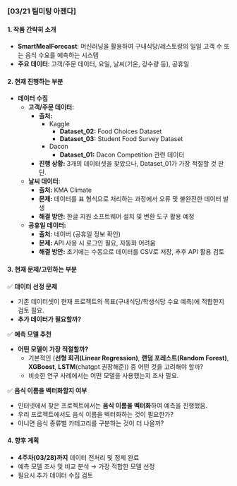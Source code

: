 ### **[03/21 팀미팅 아젠다]**  

#### **1. 작품 간략히 소개**  
- **SmartMealForecast**: 머신러닝을 활용하여 구내식당/레스토랑의 일일 고객 수 또는 음식 수요를 예측하는 시스템  
- **주요 데이터**: 고객/주문 데이터, 요일, 날씨(기온, 강수량 등), 공휴일  

#### **2. 현재 진행하는 부분**  
- **데이터 수집**  
  - **고객/주문 데이터:**  
    - **출처:**  
      - Kaggle  
        - **Dataset_02:** Food Choices Dataset  
        - **Dataset_03:** Student Food Survey Dataset  
      - Dacon  
        - **Dataset_01:** Dacon Competition 관련 데이터  
    - **진행 상황:** 3개의 데이터셋을 찾았으나, Dataset_01가 가장 적절할 것 판단.  
  - **날씨 데이터:**  
    - **출처:** KMA Climate  
    - **문제:** 데이터를 표 형식으로 처리하는 과정에서 오류 및 불완전한 데이터 발생  
    - **해결 방안:** 한글 지원 소프트웨어 설치 및 변환 도구 활용 예정  
  - **공휴일 데이터:**  
    - **출처:** 네이버 (공휴일 정보 확인)  
    - **문제:** API 사용 시 로그인 필요, 자동화 어려움  
    - **해결 방안:** 초기에는 수동으로 데이터를 CSV로 저장, 추후 API 활용 검토  

#### **3. 현재 문제/고민하는 부분**  
✅ **데이터 선정 문제**    
- 기존 데이터셋이 현재 프로젝트의 목표(구내식당/학생식당 수요 예측)에 적합한지 검토 필요.  
- **추가 데이터가 필요할까?**   

✅ **예측 모델 추천**  
- **어떤 모델이 가장 적절할까?**  
  - 기본적인 (**선형 회귀(Linear Regression)**, **랜덤 포레스트(Random Forest)**, **XGBoost**, **LSTM**(chatgpt 권장해준)) 중 어떤 것을 고려해야 할까?  
  - 비슷한 연구 사례에서는 어떤 모델을 사용했는지 조사 필요.  

✅ **음식 이름을 벡터화할지 여부**  
- 인터넷에서 찾은 프로젝트에서는 **음식 이름을 벡터화**하여 예측을 진행했음.  
- 우리 프로젝트에서도 음식 이름을 벡터화하는 것이 필요한가?  
- 아니면 음식 종류별 카테고리를 구분하는 것이 더 나을까?  

#### **4. 향후 계획**  
- **4주차(03/28)까지** 데이터 전처리 및 정제 완료  
- 예측 모델 조사 및 비교 분석 → 가장 적합한 모델 선정  
- 필요시 추가 데이터 수집 검토  
